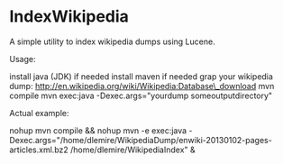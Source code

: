 IndexWikipedia
==============

A simple utility to index wikipedia dumps using Lucene.


Usage:

install java (JDK) if needed
install maven if needed
grap your wikipedia dump: http://en.wikipedia.org/wiki/Wikipedia:Database\_download
mvn compile
mvn exec:java -Dexec.args="yourdump someoutputdirectory"

Actual example:

nohup mvn compile && nohup mvn -e exec:java -Dexec.args="/home/dlemire/WikipediaDump/enwiki-20130102-pages-articles.xml.bz2 /home/dlemire/WikipediaIndex" &

